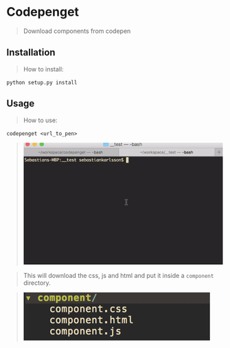 # Codepenget
> Download components from codepen

## Installation
> How to install:

    python setup.py install

## Usage
> How to use:

    codepenget <url_to_pen>

> ![terminal.gif](terminal.gif)

> This will download the css, js and html and put it inside a `component`
> directory.

> ![comp.png](comp.png)
